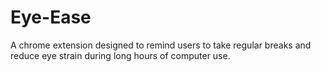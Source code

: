 # Eye-Ease
A chrome extension designed to remind users to take regular breaks and reduce eye strain during long hours of computer use.
